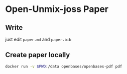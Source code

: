 # Open-Unmix-joss Paper

## Write

just edit `paper.md` and `paper.bib`

## Create paper locally

```bash
docker run -v $PWD:/data openbases/openbases-pdf pdf
```
